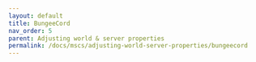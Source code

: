 ```yaml
---
layout: default
title: BungeeCord
nav_order: 5
parent: Adjusting world & server properties
permalink: /docs/mscs/adjusting-world-server-properties/bungeecord
---
```

